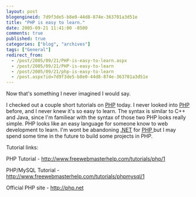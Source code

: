```yaml
---
layout: post
blogengineid: 7d9f3de5-b8e0-44d8-874e-363701a3d51e
title: "PHP is easy to learn."
date: 2005-09-21 11:41:00 -0500
comments: true
published: true
categories: ["blog", "archives"]
tags: ["General"]
redirect_from: 
  - /post/2005/09/21/PHP-is-easy-to-learn.aspx
  - /post/2005/09/21/PHP-is-easy-to-learn
  - /post/2005/09/21/php-is-easy-to-learn
  - /post.aspx?id=7d9f3de5-b8e0-44d8-874e-363701a3d51e
---
```


Now that's something I never imagined I would say.

I checked out a couple short tutorials on <A href="http://php.net">PHP</A> today. I never looked into <A href="http://php.net">PHP</A> before, and I never knew it's so easy to learn. The syntax is similar to C++ and Java, since I'm familiear with the syntax of those two PHP looks really simple. PHP looks like an easy language for someone know to web development to learn. I'm wont be abandoning <A title=.NET href="http://www.microsoft.com/net/" target=_blank>.NET</A> for <A href="http://php.net">PHP </A>but I may spend some time in the future to build some projects in PHP.

Tutorial links:

PHP Tutorial - <A href="http://www.freewebmasterhelp.com/tutorials/php/1">http://www.freewebmasterhelp.com/tutorials/php/1</A>

PHP/MySQL Tutorial - <A href="http://www.freewebmasterhelp.com/tutorials/phpmysql/1">http://www.freewebmasterhelp.com/tutorials/phpmysql/1</A>

Official PHP site - <A href="http://php.net/">http://php.net</A>
